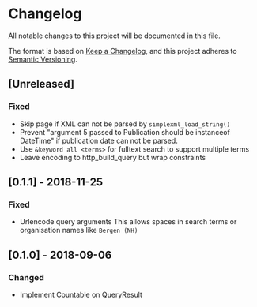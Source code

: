# Changelog
All notable changes to this project will be documented in this file.

The format is based on [Keep a Changelog](https://keepachangelog.com/en/1.0.0/),
and this project adheres to [Semantic Versioning](https://semver.org/spec/v2.0.0.html).

## [Unreleased]
### Fixed
- Skip page if XML can not be parsed by `simplexml_load_string()`
- Prevent "argument 5 passed to Publication should be instanceof DateTime" if publication date
  can not be parsed.
- Use `&keyword all <terms>` for fulltext search to support multiple terms 
- Leave encoding to http_build_query but wrap constraints

## [0.1.1] - 2018-11-25
### Fixed
- Urlencode query arguments
  This allows spaces in search terms or organisation names like `Bergen (NH)`

## [0.1.0] - 2018-09-06
### Changed
- Implement Countable on QueryResult

